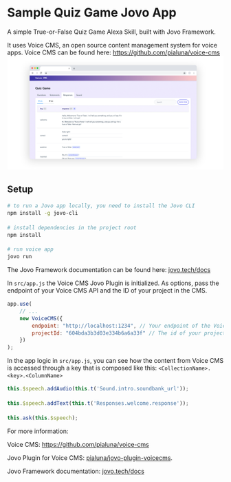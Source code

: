 # Sample Quiz Game Jovo App
A simple True-or-False Quiz Game Alexa Skill, built with Jovo Framework. 

It uses Voice CMS, an open source content management system for voice apps.
Voice CMS can be found here: https://github.com/pialuna/voice-cms
![Voice CMS](https://raw.githubusercontent.com/pialuna/voice-cms/main/docs/voice-cms.png)



## Setup 

```bash
# to run a Jovo app locally, you need to install the Jovo CLI
npm install -g jovo-cli

# install dependencies in the project root
npm install

# run voice app
jovo run

```
The Jovo Framework documentation can be found here: [jovo.tech/docs](https://www.jovo.tech/docs/)



In `src/app.js` the Voice CMS Jovo Plugin is initialized. As options, pass the endpoint of your Voice CMS API and the ID of your project in the CMS.
```javascript
app.use(
	// ...
	new VoiceCMS({ 
		endpoint: "http://localhost:1234", // Your endpoint of the Voice CMS API
		projectId: "604bda3b3d03e334b6a6a33f" // The id of your project in the Voice CMS
	})
);
```

In the app logic in `src/app.js`, you can see how the content from Voice CMS is accessed through a key that is composed like this: `<CollectionName>.<key>.<ColumnName>`

```javascript
this.$speech.addAudio(this.t('Sound.intro.soundbank_url'));

this.$speech.addText(this.t('Responses.welcome.response'));

this.ask(this.$speech);
```
For more information:

Voice CMS: https://github.com/pialuna/voice-cms

Jovo Plugin for Voice CMS: [pialuna/jovo-plugin-voicecms](https://github.com/pialuna/jovo-plugin-voicecms).

Jovo Framework documentation: [jovo.tech/docs](https://www.jovo.tech/docs/)

